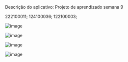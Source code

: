 Descrição do aplicativo: Projeto de aprendizado semana 9

222100011; 124100036; 122100003;

![image](https://github.com/Gsvitoria/semana9/assets/137222560/e3e35292-2925-4908-a07e-082cc872afb0)

![image](https://github.com/Gsvitoria/semana9/assets/137222560/6e703ff6-8202-43d4-a5e0-85ffa1509b8b)

![image](https://github.com/Gsvitoria/semana9/assets/137222560/7aab367f-fbeb-4cf2-ab01-afff03f349b0)

![image](https://github.com/Gsvitoria/semana9/assets/137222560/6d3ad220-657e-459d-86b1-69a852f4c60c)



